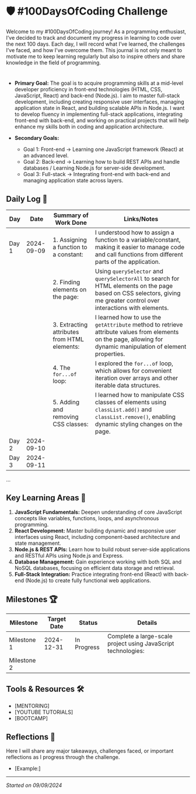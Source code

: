 # 🛡️ #100DaysOfCoding Challenge

Welcome to my #100DaysOfCoding journey! As a programming enthusiast, I’ve decided to track and document my progress in learning to code over the next 100 days. Each day, I will record what I’ve learned, the challenges I’ve faced, and how I’ve overcome them. This journal is not only meant to motivate me to keep learning regularly but also to inspire others and share knowledge in the field of programming.

#
- **Primary Goal:** 
The goal is to acquire programming skills at a mid-level developer proficiency in front-end technologies (HTML, CSS, JavaScript, React) and back-end (Node.js). I aim to master full-stack development, including creating responsive user interfaces, managing application state in React, and building scalable APIs in Node.js. I want to develop fluency in implementing full-stack applications, integrating front-end with back-end, and working on practical projects that will help enhance my skills both in coding and application architecture.

- **Secondary Goals:**
  - Goal 1: Front-end  -> Learning one JavaScript framework (React) at an advanced level.
  - Goal 2: Back-end   -> Learning how to build REST APIs and handle databases / Learning Node.js for server-side development.
  - Goal 3: Full-stack -> Integrating front-end with back-end and managing application state across layers.

## Daily Log 📅

| Day  | Date       | Summary of Work Done                        | Links/Notes                                                                                                              |
|------|------------|---------------------------------------------|--------------------------------------------------------------------------------------------------------------------------|
| Day 1| 2024-09-09 | 1. Assigning a function to a constant:       | I understood how to assign a function to a variable/constant, making it easier to manage code and call functions from different parts of the application.                                                            |
|      |            | 2. Finding elements on the page:            | Using `querySelector` and `querySelectorAll` to search for HTML elements on the page based on CSS selectors, giving me greater control over interactions with elements.             |
|      |            | 3. Extracting attributes from HTML elements:| I learned how to use the `getAttribute` method to retrieve attribute values from elements on the page, allowing for dynamic manipulation of element properties.                  |
|      |            | 4. The `for...of` loop:                     | I explored the `for...of` loop, which allows for convenient iteration over arrays and other iterable data structures.     |
|      |            | 5. Adding and removing CSS classes:         | I learned how to manipulate CSS classes of elements using `classList.add()` and `classList.remove()`, enabling dynamic styling changes on the page.                     |
| Day 2| 2024-09-10 |                                             |                                                                                                                          |
| Day 3| 2024-09-11 |                                             |                                                                                                                          |

...

## Key Learning Areas 🔐

1. **JavaScript Fundamentals:** Deepen understanding of core JavaScript concepts like variables, functions, loops, and asynchronous programming.
2. **React Development:** Master building dynamic and responsive user interfaces using React, including component-based architecture and state management.
3. **Node.js & REST APIs:** Learn how to build robust server-side applications and RESTful APIs using Node.js and Express.
4. **Database Management:** Gain experience working with both SQL and NoSQL databases, focusing on efficient data storage and retrieval.
5. **Full-Stack Integration:** Practice integrating front-end (React) with back-end (Node.js) to create fully functional web applications.

## Milestones 🏆

| Milestone | Target Date | Status       | Details                                                                                          |
|-----------|-------------|--------------|--------------------------------------------------------------------------------------------------|
| Milestone 1| 2024-12-31 | In Progress  | Complete a large-scale project using JavaScript technologies:                                    |
| Milestone 2|            |              |                                                                                                  |

## Tools & Resources 🛠️

- [MENTORING]
- [YOUTUBE TUTORIALS]
- [BOOTCAMP]



## Reflections 💭

Here I will share any major takeaways, challenges faced, or important reflections as I progress through the challenge. 
- [Example:]

---

_Started on 09/09/2024_  
